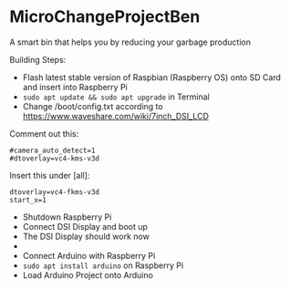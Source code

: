 # MicroChangeProjectBen
A smart bin that helps you by reducing your garbage production

Building Steps:
- Flash latest stable version of Raspbian (Raspberry OS) onto SD Card and insert into Raspberry Pi
- `sudo apt update && sudo apt upgrade` in Terminal
- Change /boot/config.txt according to https://www.waveshare.com/wiki/7inch_DSI_LCD

Comment out this:
```
#camera_auto_detect=1
#dtoverlay=vc4-kms-v3d
```

Insert this under [all]:
```
dtoverlay=vc4-fkms-v3d
start_x=1
```

- Shutdown Raspberry Pi
- Connect DSI Display and boot up
- The DSI Display should work now
- <Insert Arduino Part here>
- Connect Arduino with Raspberry Pi
- `sudo apt install arduino` on Raspberry Pi
- Load Arduino Project onto Arduino
